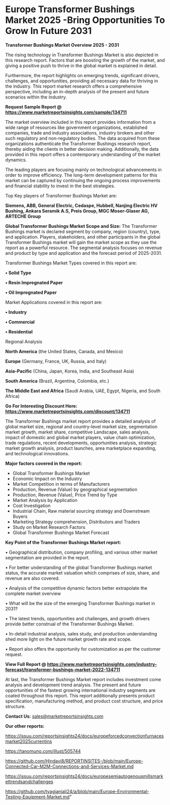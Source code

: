 # Europe Transformer Bushings Market 2025 -Bring Opportunities To Grow In Future 2031

<Strong> Transformer Bushings Market Overview 2025 - 2031</strong>

The rising technology in Transformer Bushings Market is also depicted in this research report. Factors that are boosting the growth of the market, and giving a positive push to thrive in the global market is explained in detail.

Furthermore, the report highlights on emerging trends, significant drivers, challenges, and opportunities, providing all necessary data for thriving in the industry. This report market research offers a comprehensive perspective, including an in-depth analysis of the present and future scenarios within the industry.

<strong>Request Sample Report @ <a href=https://www.marketreportsinsights.com/sample/134711>https://www.marketreportsinsights.com/sample/134711</a></strong>

The market overview included in this report provides information from a wide range of resources like government organizations, established companies, trade and industry associations, industry brokers and other such regulatory and non-regulatory bodies. The data acquired from these organizations authenticate the Transformer Bushings research report, thereby aiding the clients in better decision making. Additionally, the data provided in this report offers a contemporary understanding of the market dynamics.

The leading players are focusing mainly on technological advancements in order to improve efficiency. The long-term development patterns for this market can be captured by continuing the ongoing process improvements and financial stability to invest in the best strategies.

Top Key players of Transformer Bushings Market are:

<strong>Siemens, ABB, General Electric, Cedaspe, Hubbell, Nanjing Electric HV Bushing, Ankara Seramik A.S, Preis Group, MGC Moser-Glaser AG, ARTECHE Group</strong>

<strong><b>Global Transformer Bushings Market Scope and Size:</b></strong>
The Transformer Bushings market is declared segment by company, region (country), type, and application. Players, stakeholders, and other participants in the global Transformer Bushings market will gain the market scope as they use the report as a powerful resource. The segmental analysis focuses on revenue and product by type and application and the forecast period of 2025-2031.

Transformer Bushings Market Types covered in this report are:

<strong>• Solid Type

• Resin Impregnated Paper

• Oil Impregnated Paper</strong>

Market Applications covered in this report are:

<strong>• Industry

• Commercial

• Residential</strong> 

Regional Analysis

<strong>North America</strong> (the United States, Canada, and Mexico)

<strong>Europe</strong> (Germany, France, UK, Russia, and Italy)

<strong>Asia-Pacific</strong> (China, Japan, Korea, India, and Southeast Asia)

<strong>South America</strong> (Brazil, Argentina, Colombia, etc.)

<strong>The Middle East and Africa</strong> (Saudi Arabia, UAE, Egypt, Nigeria, and South Africa)

<strong>Go For Interesting Discount Here: <a href=https://www.marketreportsinsights.com/discount/134711>https://www.marketreportsinsights.com/discount/134711</a></strong>

The Transformer Bushings market report provides a detailed analysis of global market size, regional and country-level market size, segmentation market growth, market share, competitive Landscape, sales analysis, impact of domestic and global market players, value chain optimization, trade regulations, recent developments, opportunities analysis, strategic market growth analysis, product launches, area marketplace expanding, and technological innovations.

<strong><b>Major factors covered in the report:</b></strong>
<ul>
  <li>Global Transformer Bushings Market </li>
  <li>Economic Impact on the Industry</li>
  <li>Market Competition in terms of Manufacturers</li>
  <li>Production, Revenue (Value) by geographical segmentation</li>
  <li>Production, Revenue (Value), Price Trend by Type</li>
  <li>Market Analysis by Application</li>
  <li>Cost Investigation</li>
  <li>Industrial Chain, Raw material sourcing strategy and Downstream Buyers</li>
  <li>Marketing Strategy comprehension, Distributors and Traders</li>
  <li>Study on Market Research Factors</li>
  <li>Global Transformer Bushings Market Forecast</li>
</ul>

<strong><b>Key Point of the Transformer Bushings Market report:</b></strong>

• Geographical distribution, company profiling, and various other market segmentation are provided in the report.

• For better understanding of the global Transformer Bushings market status, the accurate market valuation which comprises of size, share, and revenue are also covered.

• Analysis of the competitive dynamic factors better extrapolate the complete market overview

• What will be the size of the emerging Transformer Bushings market in 2031?

• The latest trends, opportunities and challenges, and growth drivers provide better construal of the Transformer Bushings Market.

• In-detail industrial analysis, sales study, and production understanding shed more light on the future market growth rate and scope.

• Report also offers the opportunity for customization as per the customer request.

<strong><b>View Full Report @ <a href=https://www.marketreportsinsights.com/industry-forecast/transformer-bushings-market-2022-134711>https://www.marketreportsinsights.com/industry-forecast/transformer-bushings-market-2022-134711</a></b></strong>


At last, the Transformer Bushings Market report includes investment come analysis and development trend analysis. The present and future opportunities of the fastest growing international industry segments are coated throughout this report. This report additionally presents product specification, manufacturing method, and product cost structure, and price structure.

<strong>Contact Us:</strong>
sales@marketreportsinsights.com

<strong>Our other reports:</strong>

<a href=https://issuu.com/reportsinsights24/docs/europeforcedconvectionfurnacesmarket2025currentins>https://issuu.com/reportsinsights24/docs/europeforcedconvectionfurnacesmarket2025currentins</a>

<a href=https://tanomuno.com/illust/505744>https://tanomuno.com/illust/505744</a>

<a href=https://github.com/Hindavi8/REPORTINSITES-/blob/main/Europe-Connected-Car-M2M-Connections-and-Services-Market.md>https://github.com/Hindavi8/REPORTINSITES-/blob/main/Europe-Connected-Car-M2M-Connections-and-Services-Market.md</a>

<a href=https://issuu.com/reportsinsights24/docs/europesemiautogenousmillsmarkettrendsandchallenges>https://issuu.com/reportsinsights24/docs/europesemiautogenousmillsmarkettrendsandchallenges</a>

<a href=https://github.com/tyagianjali24/a/blob/main/Europe-Environmental-Testing-Equipment-Market.md>https://github.com/tyagianjali24/a/blob/main/Europe-Environmental-Testing-Equipment-Market.md</a>"
